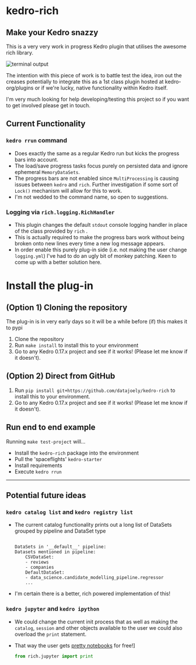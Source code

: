 # kedro-rich

## Make your Kedro snazzy

This is a very very work in progress Kedro plugin that utilises the awesome rich library.

![terminal output](static/rich-kedro.gif)

The intention with this piece of work is to battle test the idea, iron out the creases potentially to integrate this as a 1st class plugin hosted at kedro-org/plugins or if we're lucky, native functionality within Kedro itself.

I'm very much looking for help developing/testing this project so if you want to get involved please get in touch.

## Current Functionality

### `kedro rrun` command

- Does exactly the same as a regular Kedro run but kicks the progress bars into account.
- The load/save progress tasks focus purely on persisted data and ignore ephemeral `MemoryDataSets`.
- The progress bars are not enabled since `MultiProcessing` is causing issues between `kedro` and `rich`. Further investigation if some sort of `Lock()` mechanism will allow for this to work.
- I'm not wedded to the command name, so open to suggestions.

### Logging via `rich.logging.RichHandler`

- This plugin changes the default `stdout` console logging handler in place of the class provided by `rich` .
- This is actually required to make the progress bars work without being broken onto new lines every time a new log message appears.
- In order enable this purely plug-in side (i.e. not making the user change `logging.yml`) I've had to do an ugly bit of monkey patching. Keen to come up with a better solution here.

# Install the plug-in

## (Option 1) Cloning the repository

The plug-in is in very early days so it will be a while before (if) this makes it to pypi

1. Clone the repository
2. Run `make install` to install this to your environment
3. Go to any Kedro 0.17.x project and see if it works! (Please let me know if it doesn't).

## (Option 2) Direct from GitHub

1. Run `pip install git+https://github.com/datajoely/kedro-rich` to install this to your environment.
2. Go to any Kedro 0.17.x project and see if it works! (Please let me know if it doesn't).

## Run end to end example

Running `make test-project` will...

- Install the `kedro-rich` package into the environment
- Pull the 'spaceflights' `kedro-starter`
- Install requirements
- Execute `kedro rrun`

---------------------

## Potential future ideas

### `kedro catalog list` and `kedro registry list`

- The current catalog functionality prints out a long list of DataSets grouped by pipeline and DataSet type

    ```text

    DataSets in '__default__' pipeline:
    Datasets mentioned in pipeline:
        CSVDataSet:
        - reviews
        - companies
        DefaultDataSet:
        - data_science.candidate_modelling_pipeline.regressor
        ...
    ```

- I'm certain there is a better, rich powered implementation of this!

### `kedro jupyter` and  `kedro ipython`

- We could change the current init process that as well as making the `catalog`, `session` and other objects available to the user we could also overload the `print` statement.
- That way the user gets [pretty notebooks](https://www.willmcgugan.com/blog/tech/post/rich-adds-support-for-jupyter-notebooks/) for free!]

    ```python
    from rich.jupyter import print
    ```
